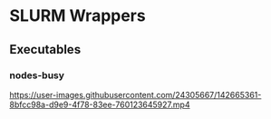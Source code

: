 # SLURM Wrappers



## Executables
### nodes-busy


https://user-images.githubusercontent.com/24305667/142665361-8bfcc98a-d9e9-4f78-83ee-760123645927.mp4






